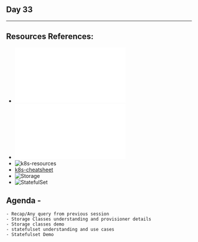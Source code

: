## Day 33
*************************************************************************************

## Resources References:
- ![Complete-Notes](../TrainingQueries-Agenda.txt)
- ![K8S-Contents](../K8S_DeepDive_Content.md)
- ![k8s-resources](../k8s_resources/)
- [k8s-cheatsheet](https://jamesdefabia.github.io/docs/user-guide/kubectl-cheatsheet/)
- ![Storage](../k8s_resources/10-Storage-pv-pvc/)
- ![StatefulSet](../k8s_resources/08-StatefulSet/)

## Agenda -
	- Recap/Any query from previous session
	- Storage Classes understanding and provisioner details
	- Storage classes demo
	- statefulset understanding and use cases
	- Statefulset Demo
